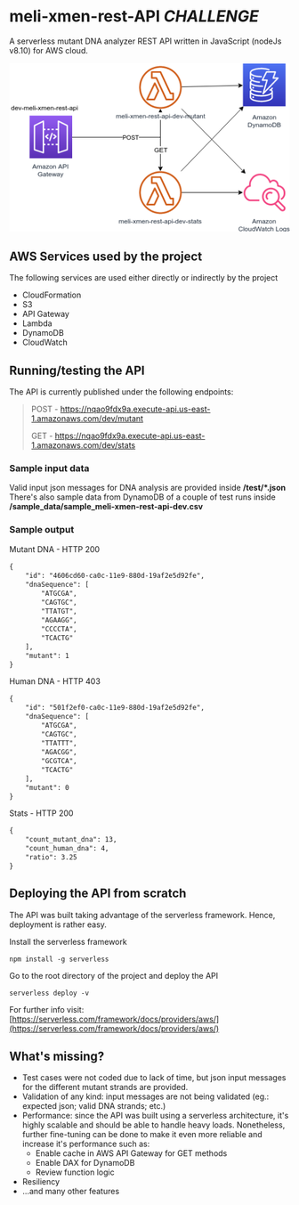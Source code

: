 # meli-xmen-rest-API *CHALLENGE*

A serverless mutant DNA analyzer REST API written in JavaScript (nodeJs v8.10) for AWS cloud.

![basic architecture](https://raw.githubusercontent.com/RPM8887/MeLi-xmen/master/basic_arch.png)

## AWS Services used by the project
The following services are used either directly or indirectly by the project
- CloudFormation
- S3
- API Gateway
- Lambda
- DynamoDB
- CloudWatch

## Running/testing the API
The API is currently published under the following endpoints:
  >POST - https://nqao9fdx9a.execute-api.us-east-1.amazonaws.com/dev/mutant
  >
  >GET - https://nqao9fdx9a.execute-api.us-east-1.amazonaws.com/dev/stats
### Sample input data
Valid input json messages for DNA analysis are provided inside **/test/*.json**
There's also sample data from DynamoDB of a couple of test runs inside **/sample_data/sample_meli-xmen-rest-api-dev.csv**
### Sample output
Mutant DNA - HTTP 200
```
{
    "id": "4606cd60-ca0c-11e9-880d-19af2e5d92fe",
    "dnaSequence": [
        "ATGCGA",
        "CAGTGC",
        "TTATGT",
        "AGAAGG",
        "CCCCTA",
        "TCACTG"
    ],
    "mutant": 1
}
```
Human DNA - HTTP 403
```
{
    "id": "501f2ef0-ca0c-11e9-880d-19af2e5d92fe",
    "dnaSequence": [
        "ATGCGA",
        "CAGTGC",
        "TTATTT",
        "AGACGG",
        "GCGTCA",
        "TCACTG"
    ],
    "mutant": 0
}
```
Stats - HTTP 200
```
{
    "count_mutant_dna": 13,
    "count_human_dna": 4,
    "ratio": 3.25
}
```




## Deploying the API from scratch
The API was built taking advantage of the serverless framework. Hence, deployment is rather easy.

Install the serverless framework
```
npm install -g serverless
```

Go to the root directory of the project and deploy the API
```
serverless deploy -v
```
For further info visit: [https://serverless.com/framework/docs/providers/aws/](https://serverless.com/framework/docs/providers/aws/)




## What's missing?
- Test cases were not coded due to lack of time, but json input messages for the different mutant strands are provided.
- Validation of any kind: input messages are not being validated (eg.: expected json; valid DNA strands; etc.)
- Performance: since the API was built using a serverless architecture, it's highly scalable and should be able to handle heavy loads. Nonetheless, further fine-tuning can be done to make it even more reliable and increase it's performance such as:
	- Enable cache in AWS API Gateway for GET methods
	- Enable DAX for DynamoDB
	- Review function logic
- Resiliency
- ...and many other features